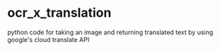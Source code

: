 # ocr_x_translation
python code for taking an image and returning translated text by using google's cloud translate API

